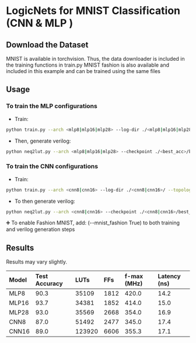 # LogicNets for MNIST Classification (CNN & MLP )


## Download the Dataset

MNIST is available in torchvision. Thus, the data downloader is included in the training functions in train.py 
MNIST fashion is also available and included in this example and can be trained using the same files 


## Usage

### To train the MLP configurations 
- Train: 

```bash
python train.py --arch <mlp8|mlp16|mlp28> --log-dir ./<mlp8|mlp16|mlp28>/ --topology "linear"
```

- Then, generate verilog: 

```bash
python neq2lut.py --arch <mlp8|mlp16|mlp28> --checkpoint ./<best_acc>/best_acc.pth --log-dir ./<mlp8|mlp16|mlp28>/verilog/ --topology "linear"
```

### To train the CNN configurations 
- Train:

```bash
python train.py --arch <cnn8|cnn16> --log-dir ./<cnn8|cnn16>/ --topology "cnn"
```

- To then generate verilog:

```bash
python neq2lut.py --arch <cnn8|cnn16> --checkpoint ./<cnn8|cnn16>/best_acc.pth --log-dir ./<cnn8|cnn16>/verilog/ --topology "cnn"
```

➕ To enable Fashion MNIST, add:
(--mnist_fashion True) 
to both training and verilog generation steps


## Results

Results may vary slightly. 

| Model       |Test Accuracy  |LUTs      |FFs       | f-max (MHz)   |Latency (ns)  |
| :-----------|:------------- |:---------|:---------|:------------- |:------------ |
| MLP8        | 90.3          | 35109    |1812      | 420.0         |14.2          |
| MLP16       | 93.7          | 34381    |1852      | 414.0         |15.0          |
| MLP28       | 93.0          | 35569    |2668      | 354.0         |16.9          |  ------------------------------------------------------------------------------------
| CNN8        | 87.0          | 51492    |2477      | 345.0         |17.4          |
| CNN16       | 89.0          | 123920   |6606      | 355.3         |17.1          |



